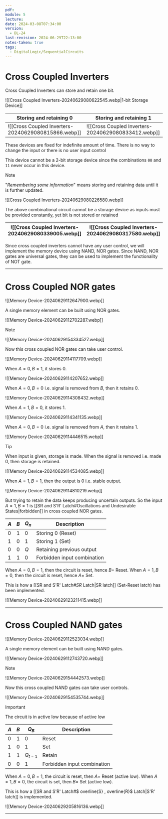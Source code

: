 ```yaml
---
pdf: 
module: 5
lecture: 
date: 2024-03-08T07:34:00
version:
  - DL-24
last-revision: 2024-06-29T22:13:00
notes-taken: true
tags:
  - DigitalLogic/SequentialCircuits
---
```

# Cross Coupled Inverters

Cross Coupled Inverters can store and retain one bit.

![[Cross Coupled Inverters-20240629080622545.webp|1-bit Storage Device]]

| Storing and retaining 0                             | Storing and retaining 1              |
| --------------------------------------------------- | ------------------------------------ |
| ![[Cross Coupled Inverters-20240629080815866.webp]] | ![[Cross Coupled Inverters-20240629080833412.webp]] |

These devices are fixed for indefinite amount of time. There is no way to change the input or there is no user input control

This device cannot be a 2-bit storage device since the combinations `00` and `11` never occur in this device.

> [!NOTE] 
> "*Remembering some information*" means storing and retaining data until it is further updated.

![[Cross Coupled Inverters-20240629080226580.webp]]

The above combinational circuit cannot be a storage device as inputs must be provided constantly, yet bit is not stored or retained

| ![[Cross Coupled Inverters-20240629080339005.webp]] | ![[Cross Coupled Inverters-20240629080317580.webp]] |
| --------------------------------------------------- | --------------------------------------------------- |

Since cross coupled inverters cannot have any user control, we will implement the memory device using NAND, NOR gates.
Since NAND, NOR gates are universal gates, they can be used to implement the functionality of NOT gate.

---
# Cross Coupled NOR gates

![[Memory Device-20240629112647900.webp]]

A single memory element can be built using NOR gates.

![[Memory Device-20240629112702287.webp]]

> [!NOTE] 
> ![[Memory Device-20240629154334527.webp]]

Now this cross coupled NOR gates can take user control.

![[Memory Device-20240629114117709.webp]]

When $A = 0, B = 1$, it stores $0$.

![[Memory Device-20240629114207652.webp]]

When $A = 0, B = 0$ i.e. signal is removed from $B$, then it retains $0$.

![[Memory Device-20240629114308432.webp]]

When $A = 1, B = 0$, it stores $1$.

![[Memory Device-20240629114341135.webp]]

When $A = 0, B = 0$ i.e. signal is removed from $A$, then it retains $1$.

![[Memory Device-20240629114446515.webp]]

> [!tip] 
> When input is given, storage is made.
> When the signal is removed i.e. made $0$, then storage is retained.

![[Memory Device-20240629114534085.webp]]

When $A = 1, B = 1$, then the output is $0$ i.e. stable output. 

![[Memory Device-20240629114810219.webp]]

But trying to retain the data keeps producing uncertain outputs. So the input $A = 1, B = 1$ is [[SR and S'R' Latch#Oscillations and Undesirable States|forbidden]] in cross coupled NOR gates.

| $A$ | $B$ | $Q_{n}$ | Description                 |
| --- | --- | ------- | --------------------------- |
| $0$ | $1$ | $0$     | Storing $0$ (Reset)         |
| $1$ | $0$ | $1$     | Storing $1$ (Set)           |
| $0$ | $0$ | $Q$     | Retaining previous output   |
| $1$ | $1$ | $0$     | Forbidden input combination |

When $A = 0, B = 1$, then the circuit is reset, hence $B =$ Reset.
When $A = 1, B = 0$, then the circuit is reset, hence $A =$ Set.

This is how a [[SR and S'R' Latch#$SR$ Latch|SR latch]] (Set-Reset latch) has been implemented.

![[Memory Device-20240629123211415.webp]]

---
# Cross Coupled NAND gates

![[Memory Device-20240629112523034.webp]]

A single memory element can be built using NAND gates.

![[Memory Device-20240629112743720.webp]]

> [!NOTE] 
> ![[Memory Device-20240629154442573.webp]]

Now this cross coupled NAND gates can take user controls.

![[Memory Device-20240629154535744.webp]]

> [!important] 
> The circuit is in active low because of active low

| $A$ | $B$ | $Q_{B}$   | Description                 |
| --- | --- | --------- | --------------------------- |
| $0$ | $1$ | $0$       | Reset                       |
| $1$ | $0$ | $1$       | Set                         |
| $1$ | $1$ | $Q_{t-1}$ | Retain                      |
| $0$ | $0$ | $1$       | Forbidden input combination |

When $A = 0, B = 1$, the circuit is reset, then $A =$ Reset (active low).
When $A = 1, B = 0$, the circuit is set, then $B =$ Set (active low).

This is how a [[SR and S'R' Latch#$ overline{S} , overline{R}$ Latch|S'R' latch]] is implemented.

![[Memory Device-20240629205816136.webp]]

---